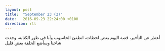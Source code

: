 ```yaml
---
layout: post
title:  "September 23 (2)"
date:   2016-09-23 22:24:00 +0100
direction: rtl
---
```


أعتذر عن التأخير، قصة اليوم بعض لحظات، انطفئ الحاسوب وأنا في طور الكتابة، وجدت شاحنا وسأضع الحلقة بعض قليل